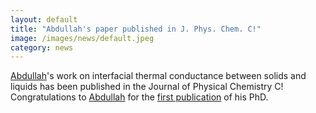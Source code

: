 ```yaml
---
layout: default
title: "Abdullah's paper published in J. Phys. Chem. C!"
image: /images/news/default.jpeg
category: news
---
```

[Abdullah]'s work on interfacial thermal conductance between solids and liquids has been published in the Journal of Physical Chemistry C! Congratulations to [Abdullah] for the [first publication] of his PhD.

[Abdullah]: /team/elrifai-abdullah
[first publication]: /papers/paper/ThermalConductanceJPhysChemC/
